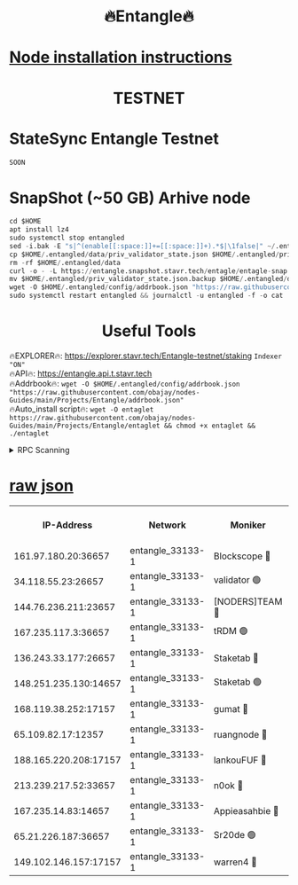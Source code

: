 <h1 align="center"> 🔥Entangle🔥</h1>

[Node installation instructions](https://github.com/obajay/nodes-Guides/tree/main/Projects/Entangle)
=

<h1 align="center"> TESTNET</h1>

# StateSync Entangle Testnet
```python
SOON
```
# SnapShot (~50 GB) Arhive node
```python
cd $HOME
apt install lz4
sudo systemctl stop entangled
sed -i.bak -E "s|^(enable[[:space:]]+=[[:space:]]+).*$|\1false|" ~/.entangled/config/config.toml
cp $HOME/.entangled/data/priv_validator_state.json $HOME/.entangled/priv_validator_state.json.backup
rm -rf $HOME/.entangled/data
curl -o - -L https://entangle.snapshot.stavr.tech/entagle/entagle-snap.tar.lz4 | lz4 -c -d - | tar -x -C $HOME/.entangled --strip-components 2
mv $HOME/.entangled/priv_validator_state.json.backup $HOME/.entangled/data/priv_validator_state.json
wget -O $HOME/.entangled/config/addrbook.json "https://raw.githubusercontent.com/obajay/nodes-Guides/main/Projects/Entangle/addrbook.json"
sudo systemctl restart entangled && journalctl -u entangled -f -o cat
```
 <h1 align="center"> Useful Tools</h1>
 
🔥EXPLORER🔥: https://explorer.stavr.tech/Entangle-testnet/staking        `Indexer "ON"` \
🔥API🔥:      https://entangle.api.t.stavr.tech \
🔥Addrbook🔥: ```wget -O $HOME/.entangled/config/addrbook.json "https://raw.githubusercontent.com/obajay/nodes-Guides/main/Projects/Entangle/addrbook.json"``` \
🔥Auto_install script🔥:  `wget -O entaglet https://raw.githubusercontent.com/obajay/nodes-Guides/main/Projects/Entangle/entaglet && chmod +x entaglet && ./entaglet`


<details>
<summary>RPC Scanning</summary>

<h2 align="center"> We scan nodes in real time every 4 hours. And we provide the final result of RPC endpoints.
We cannot influence the operation of these nodes in any way. </h2>


```python
If Voting Power is higher than 0 --> then the Node is a validator of the network and may be subject to attack and be a potential threat to the chain.
```
```python
We marked such validators with a red symbol
```

</details>

[raw json](https://rpc-check.entangt.stavr.tech/entangt/rpc-entangt-result.json)
=


<table><tr><th>IP-Address</th><th>Network</th><th>Moniker</th><th>Latest Block Height</th><th>Earliest Block Height</th><th>Catching Up</th><th>Tx Index</th><th>Voting Power</th><th>Scan Time</th></tr><tr><td>161.97.180.20:36657</td><td>entangle_33133-1</td><td>Blockscope 🔴</td><td>2112855</td><td>1</td><td>False</td><td>off</td><td>281990037272262</td><td>2024-02-10T03:26:00.029387783UTC</td></tr><tr><td>34.118.55.23:26657</td><td>entangle_33133-1</td><td>validator 🟢</td><td>2112855</td><td>1</td><td>False</td><td>on</td><td>0</td><td>2024-02-10T03:26:00.817066831UTC</td></tr><tr><td>144.76.236.211:23657</td><td>entangle_33133-1</td><td>[NODERS]TEAM 🔴</td><td>2112856</td><td>1</td><td>False</td><td>off</td><td>27053885026489308</td><td>2024-02-10T03:26:10.210942050UTC</td></tr><tr><td>167.235.117.3:36657</td><td>entangle_33133-1</td><td>tRDM 🟢</td><td>2112857</td><td>1</td><td>False</td><td>on</td><td>0</td><td>2024-02-10T03:26:19.469319549UTC</td></tr><tr><td>136.243.33.177:26657</td><td>entangle_33133-1</td><td>Staketab 🔴</td><td>2112856</td><td>660001</td><td>False</td><td>on</td><td>130562048785292</td><td>2024-02-10T03:26:10.440364583UTC</td></tr><tr><td>148.251.235.130:14657</td><td>entangle_33133-1</td><td>Staketab 🟢</td><td>2112855</td><td>660801</td><td>False</td><td>on</td><td>0</td><td>2024-02-10T03:25:59.420475103UTC</td></tr><tr><td>168.119.38.252:17157</td><td>entangle_33133-1</td><td>gumat 🔴</td><td>2112855</td><td>962001</td><td>False</td><td>on</td><td>324684348670698</td><td>2024-02-10T03:26:01.074185626UTC</td></tr><tr><td>65.109.82.17:12357</td><td>entangle_33133-1</td><td>ruangnode 🔴</td><td>2112855</td><td>1312001</td><td>False</td><td>off</td><td>479209733771179</td><td>2024-02-10T03:26:00.448218132UTC</td></tr><tr><td>188.165.220.208:17157</td><td>entangle_33133-1</td><td>lankouFUF 🔴</td><td>2112855</td><td>1910001</td><td>False</td><td>off</td><td>305510735776772</td><td>2024-02-10T03:26:01.423061871UTC</td></tr><tr><td>213.239.217.52:33657</td><td>entangle_33133-1</td><td>n0ok 🔴</td><td>2112857</td><td>2012857</td><td>False</td><td>off</td><td>46579050829517164</td><td>2024-02-10T03:26:14.795911791UTC</td></tr><tr><td>167.235.14.83:14657</td><td>entangle_33133-1</td><td>Appieasahbie 🔴</td><td>2112857</td><td>2042001</td><td>False</td><td>on</td><td>43245450937837816</td><td>2024-02-10T03:26:19.153983071UTC</td></tr><tr><td>65.21.226.187:36657</td><td>entangle_33133-1</td><td>Sr20de 🟢</td><td>2112855</td><td>2049001</td><td>False</td><td>off</td><td>0</td><td>2024-02-10T03:25:59.740658116UTC</td></tr><tr><td>149.102.146.157:17157</td><td>entangle_33133-1</td><td>warren4 🔴</td><td>2112856</td><td>2098001</td><td>False</td><td>on</td><td>484377951046760</td><td>2024-02-10T03:26:09.979217692UTC</td></tr></table>
